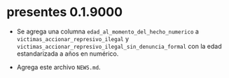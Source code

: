 # presentes 0.1.9000

* Se agrega una columna `edad_al_momento_del_hecho_numerico` a `victimas_accionar_represivo_ilegal` y `victimas_accionar_represivo_ilegal_sin_denuncia_formal` con la edad estandarizada a años en numérico. 

* Agrega este archivo `NEWS.md`. 
